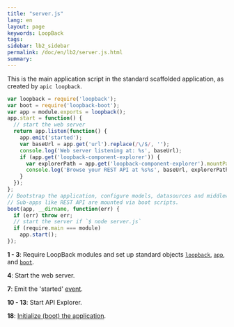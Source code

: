 ```yaml
---
title: "server.js"
lang: en
layout: page
keywords: LoopBack
tags:
sidebar: lb2_sidebar
permalink: /doc/en/lb2/server.js.html
summary:
---
```


This is the main application script in the standard scaffolded application, as created by `apic loopback`.

```javascript
var loopback = require('loopback');
var boot = require('loopback-boot');
var app = module.exports = loopback();
app.start = function() {
  // start the web server
  return app.listen(function() {
    app.emit('started');
    var baseUrl = app.get('url').replace(/\/$/, '');
    console.log('Web server listening at: %s', baseUrl);
    if (app.get('loopback-component-explorer')) {
      var explorerPath = app.get('loopback-component-explorer').mountPath;
      console.log('Browse your REST API at %s%s', baseUrl, explorerPath);
    }
  });
};
// Bootstrap the application, configure models, datasources and middleware.
// Sub-apps like REST API are mounted via boot scripts.
boot(app, __dirname, function(err) {
  if (err) throw err;
  // start the server if `$ node server.js`
  if (require.main === module)
    app.start();
});
```

**1 - 3**:
Require LoopBack modules and set up standard objects
[`loopback`](http://apidocs.strongloop.com/loopback/#loopback),
[`app`](http://apidocs.strongloop.com/loopback/#var-app-loopback), and
[`boot`](http://apidocs.strongloop.com/loopback-boot/#boot).

**4**: Start the web server.

**7**: Emit the 'started' [event](/doc/{{page.lang}}/lb2/Events.html).

**10 - 13**: Start API Explorer.

**18**: [Initialize (boot) the application](/doc/{{page.lang}}/lb2/Defining-boot-scripts.html).

